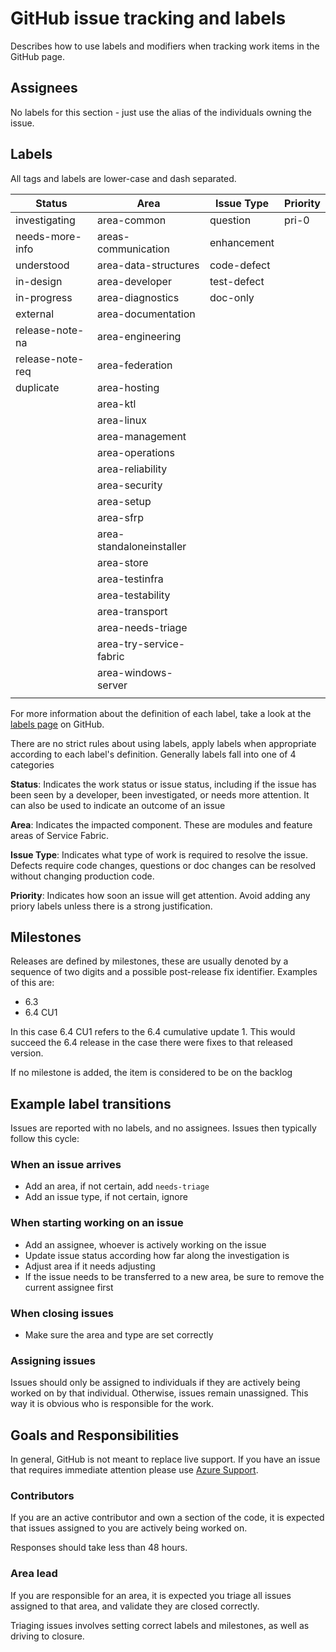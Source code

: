 # GitHub issue tracking and labels

Describes how to use labels and modifiers when tracking work items in the GitHub page.

## Assignees

No labels for this section - just use the alias of the individuals owning the issue.

## Labels

All tags and labels are lower-case and dash separated.

|      Status      |           Area           | Issue Type  | Priority |
| ---------------- | ------------------------ | ----------- | -------- |
| investigating    | area-common              | question    | pri-0    |
| needs-more-info  | areas-communication      | enhancement |          |
| understood       | area-data-structures     | code-defect |          |
| in-design        | area-developer           | test-defect |          |
| in-progress      | area-diagnostics         | doc-only    |          |
| external         | area-documentation       |             |          |
| release-note-na  | area-engineering         |             |          |
| release-note-req | area-federation          |             |          |
| duplicate        | area-hosting             |             |          |
|                  | area-ktl                 |             |          |
|                  | area-linux               |             |          |
|                  | area-management          |             |          |
|                  | area-operations          |             |          |
|                  | area-reliability         |             |          |
|                  | area-security            |             |          |
|                  | area-setup               |             |          |
|                  | area-sfrp                |             |          |
|                  | area-standaloneinstaller |             |          |
|                  | area-store               |             |          |
|                  | area-testinfra           |             |          |
|                  | area-testability         |             |          |
|                  | area-transport           |             |          |
|                  | area-needs-triage        |             |          |
|                  | area-try-service-fabric  |             |          |
|                  | area-windows-server      |             |          |
|                  |                          |             |          |

For more information about the definition of each label, take a look at the
[labels page](https://github.com/Microsoft/service-fabric/labels) on GitHub.

There are no strict rules about using labels, apply labels when appropriate
according to each label's definition. Generally labels fall into one of 4
categories

**Status**: Indicates the work status or issue status, including if the issue
has been seen by a developer, been investigated, or needs more attention. It
can also be used to indicate an outcome of an issue

**Area**: Indicates the impacted component. These are modules and feature
areas of Service Fabric.

**Issue Type**: Indicates what type of work is required to resolve the issue.
Defects require code changes, questions or doc changes can be resolved without
changing production code.

**Priority**: Indicates how soon an issue will get attention. Avoid adding
any priory labels unless there is a strong justification.

## Milestones

Releases are defined by milestones, these are usually denoted by a sequence of
two digits and a possible post-release fix identifier. Examples of this are:

- 6.3
- 6.4 CU1

In this case 6.4 CU1 refers to the 6.4 cumulative update 1. This would
succeed the 6.4 release in the case there were fixes to that released version.

If no milestone is added, the item is considered to be on the backlog

## Example label transitions

Issues are reported with no labels, and no assignees. Issues then typically
follow this cycle:

### When an issue arrives

- Add an area, if not certain, add `needs-triage`
- Add an issue type, if not certain, ignore

### When starting working on an issue

- Add an assignee, whoever is actively working on the issue
- Update issue status according how far along the investigation is
- Adjust area if it needs adjusting
- If the issue needs to be transferred to a new area, be sure to remove the current assignee first

### When closing issues

- Make sure the area and type are set correctly

### Assigning issues

Issues should only be assigned to individuals if they are actively being
worked on by that individual. Otherwise, issues remain unassigned. This way it
is obvious who is responsible for the work.

## Goals and Responsibilities

In general, GitHub is not meant to replace live support. If you have an issue
that requires immediate attention please use [Azure Support](https://azure.microsoft.com/en-us/support/options/).

### Contributors

If you are an active contributor and own a section of the code, it is expected
that issues assigned to you are actively being worked on.

Responses should take less than 48 hours.

### Area lead

If you are responsible for an area, it is expected you triage all issues assigned
to that area, and validate they are closed correctly.

Triaging issues involves setting correct labels and milestones, as well as driving
to closure.
